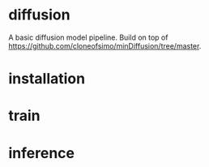 # diffusion
A basic diffusion model pipeline. Build on top of https://github.com/cloneofsimo/minDiffusion/tree/master.

# installation

# train

# inference
